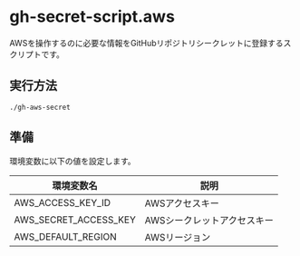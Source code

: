 # gh-secret-script.aws

AWSを操作するのに必要な情報をGitHubリポジトリシークレットに登録するスクリプトです。  

## 実行方法

```shell
./gh-aws-secret
```

## 準備

環境変数に以下の値を設定します。  

| 環境変数名 | 説明 |
| --- | --- |
| AWS_ACCESS_KEY_ID | AWSアクセスキー |
| AWS_SECRET_ACCESS_KEY | AWSシークレットアクセスキー |
| AWS_DEFAULT_REGION | AWSリージョン |
